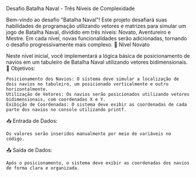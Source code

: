 Desafio Batalha Naval - Três Níveis de Complexidade

Bem-vindo ao desafio "Batalha Naval"! Este projeto desafiará suas habilidades de programação utilizando vetores e matrizes para simular um jogo de Batalha Naval, dividido em três níveis: Novato, Aventureiro e Mestre. Em cada nível, novas funcionalidades serão adicionadas, tornando o desafio progressivamente mais complexo.
🏅 Nível Novato

Neste nível inicial, você implementará a lógica básica de posicionamento de navios em um tabuleiro de Batalha Naval utilizando vetores bidimensionais.
🚩 Objetivos:

    Posicionamento dos Navios: O sistema deve simular a localização de dois navios no tabuleiro, um posicionado verticalmente e outro horizontalmente.
    Utilização de Vetores: Os navios serão posicionados utilizando vetores bidimensionais, com coordenadas X e Y.
    Exibição de Coordenadas: O sistema deve exibir as coordenadas de cada parte dos navios no console utilizando printf.

📥 Entrada de Dados:

    Os valores serão inseridos manualmente por meio de variáveis no código.

📤 Saída de Dados:

    Após o posicionamento, o sistema deve exibir as coordenadas dos navios de forma clara e organizada.
